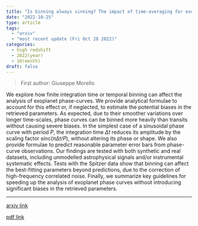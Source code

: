 ```yaml
---
title: "Is binning always sinning? The impact of time-averaging for exoplanet phase curves"
date: "2022-10-25"
type: article
tags:
  - "arxiv"
  - "most recent update (Fri Oct 28 2022)"
categories:
  - high redshift
  - 2022(year)
  - 10(month)
draft: false
---
```


> First author: Giuseppe Morello

 We explore how finite integration time or temporal binning can affect the
analysis of exoplanet phase-curves. We provide analytical formulae to account
for this effect or, if neglected, to estimate the potential biases in the
retrieved parameters. As expected, due to their smoother variations over longer
time-scales, phase curves can be binned more heavily than transits without
causing severe biases. In the simplest case of a sinusoidal phase curve with
period $P$, the integration time $\Delta t$ reduces its amplitude by the
scaling factor $\text{sinc}{ \left ( \pi \Delta t / P \right ) }$, without
altering its phase or shape. We also provide formulae to predict reasonable
parameter error bars from phase-curve observations. Our findings are tested
with both synthetic and real datasets, including unmodelled astrophysical
signals and/or instrumental systematic effects. Tests with the Spitzer data
show that binning can affect the best-fitting parameters beyond predictions,
due to the correction of high-frequency correlated noise. Finally, we summarize
key guidelines for speeding up the analysis of exoplanet phase curves without
introducing significant biases in the retrieved parameters.

---
[arxiv link](http://arxiv.org/abs/2210.14194v1)

[pdf link](http://arxiv.org/pdf/2210.14194v1)